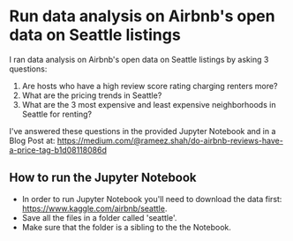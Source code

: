 # Run data analysis on Airbnb's open data on Seattle listings

I ran data analysis on Airbnb's open data on Seattle listings by asking 3 questions:
1. Are hosts who have a high review score rating charging renters more?
2. What are the pricing trends in Seattle?
3. What are the 3 most expensive and least expensive neighborhoods in Seattle for renting?

I've answered these questions in the provided Jupyter Notebook and in a Blog Post at: https://medium.com/@rameez.shah/do-airbnb-reviews-have-a-price-tag-b1d08118086d

## How to run the Jupyter Notebook
- In order to run Jupyter Notebook you'll need to download the data first: https://www.kaggle.com/airbnb/seattle.
- Save all the files in a folder called 'seattle'.
- Make sure that the folder is a sibling to the the Notebook.
